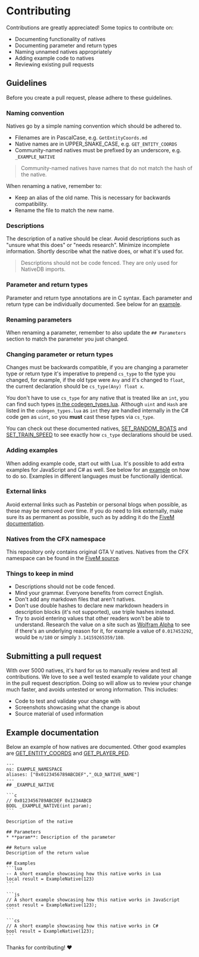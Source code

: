 Contributing
============

Contributions are greatly appreciated! Some topics to contribute on:

- Documenting functionality of natives
- Documenting parameter and return types
- Naming unnamed natives appropriately
- Adding example code to natives
- Reviewing existing pull requests

Guidelines
----------

Before you create a pull request, please adhere to these guidelines.

### Naming convention

Natives go by a simple naming convention which should be adhered to.

- Filenames are in PascalCase, e.g. `GetEntityCoords.md`
- Native names are in UPPER_SNAKE_CASE, e.g. `GET_ENTITY_COORDS`
- Community-named natives must be prefixed by an underscore, e.g. `_EXAMPLE_NATIVE`

> Community-named natives have names that do not match the hash of the native.

When renaming a native, remember to:
- Keep an alias of the old name. This is necessary for backwards compatibility.
- Rename the file to match the new name.

### Descriptions
The description of a native should be clear. Avoid descriptions such as "unsure what this does" or "needs research". Minimize incomplete information. Shortly describe what the native does, or what it's used for.

> Descriptions should not be code fenced. They are only used for NativeDB imports.

### Parameter and return types
Parameter and return type annotations are in C syntax. Each parameter and return type can be individually documented. See below for an [example](#example-documentation).

### Renaming parameters
When renaming a parameter, remember to also update the `## Parameters` section to match the parameter you just changed.

### Changing parameter or return types
Changes must be backwards compatible, if you are changing a parameter type or return type it's imperative to prepend `cs_type` to the type you changed, for example, if the old type were `Any` and it's changed to `float`, the current declaration should be `cs_type(Any) float x`.

You don't have to use `cs_type` for any native that is treated like an `int`, you can find such types [in the codegen_types.lua](https://github.com/citizenfx/fivem/blob/master/ext/natives/codegen_types.lua). Although `uint` and `Hash`  are listed in the `codegen_types.lua` as `int` they are handled internally in the C# code gen as `uint`, so you **must** cast these types via `cs_type`.

You can check out these documented natives, [SET_RANDOM_BOATS](../VEHICLE/SetRandomBoats.md) and [SET_TRAIN_SPEED](../VEHICLE/SetTrainSpeed.md) to see exactly how `cs_type` declarations should be used.

### Adding examples
When adding example code, start out with Lua. It's possible to add extra examples for JavaScript and C# as well. See below for an [example](#example-documentation) on how to do so. Examples in different languages must be functionally identical.

### External links
Avoid external links such as Pastebin or personal blogs when possible, as these may be removed over time. If you do need to link externally, make sure its as permanent as possible, such as by adding it do the [FiveM documentation][fivem-docs].

### Natives from the CFX namespace
This repository only contains original GTA V natives.
Natives from the CFX namespace can be found in the [FiveM source][cfx-natives].

### Things to keep in mind
- Descriptions should not be code fenced.
- Mind your grammar. Everyone benefits from correct English.
- Don't add any markdown files that aren't natives.
- Don't use double hashes to declare new markdown headers in description blocks (it's not supported), use triple hashes instead. 
- Try to avoid entering values that other readers won't be able to understand. Research the value on a site such as [Wolfram Alpha](https://wolframalpha.com) to see if there's an underlying reason for it, for example a value of `0.017453292`, would be `π/180` or simply `3.14159265359/180`.

Submitting a pull request
-------------------------

With over 5000 natives, it's hard for us to manually review and test all contributions. We love to see a well tested example to validate your change in the pull request description. Doing so will allow us to review your change much faster, and avoids untested or wrong information. This includes:

- Code to test and validate your change with
- Screenshots showcasing what the change is about
- Source material of used information

Example documentation
---------------------
Below an example of how natives are documented. Other good examples are [GET_ENTITY_COORDS](../ENTITY/GetEntityCoords.md) and [GET_PLAYER_PED](../PLAYER/GetPlayerPed.md).

~~~
---
ns: EXAMPLE_NAMESPACE
aliases: ["0x0123456789ABCDEF","_OLD_NATIVE_NAME"]
---
## _EXAMPLE_NATIVE

```c
// 0x0123456789ABCDEF 0x1234ABCD
BOOL _EXAMPLE_NATIVE(int param);
```

Description of the native

## Parameters
* **param**: Description of the parameter

## Return value
Description of the return value

## Examples
```lua
-- A short example showcasing how this native works in Lua
local result = ExampleNative(123)
```

```js
// A short example showcasing how this native works in JavaScript
const result = ExampleNative(123);
```

```cs
// A short example showcasing how this native works in C#
bool result = ExampleNative(123);
```
~~~

Thanks for contributing! ❤️

[cfx-natives]: https://github.com/citizenfx/fivem/tree/master/ext/native-decls
[fivem-docs]: https://github.com/citizenfx/fivem-docs
